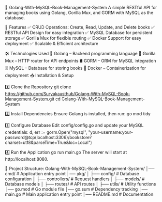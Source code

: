 📖 Golang-With-MySQL-Book-Management-System
A simple RESTful API for managing books using Golang, Gorilla Mux, and GORM with MySQL as the database.

🚀 Features
✅ CRUD Operations: Create, Read, Update, and Delete books
✅ RESTful API Design for easy integration
✅ MySQL Database for persistent storage
✅ Gorilla Mux for flexible routing
✅ Docker Support for easy deployment
✅ Scalable & Efficient architecture

🛠️ Technologies Used
🐹 Golang – Backend programming language
🔄 Gorilla Mux – HTTP router for API endpoints
🛢️ GORM – ORM for MySQL integration
🗄️ MySQL – Database for storing books
🐳 Docker – Containerization for deployment
📥 Installation & Setup


1️⃣ Clone the Repository
git clone https://github.com/Suryakausthub/Golang-With-MySQL-Book-Management-System.git
cd Golang-With-MySQL-Book-Management-System

2️⃣ Install Dependencies
Ensure Golang is installed, then run:
go mod tidy

3️⃣ Configure Database
Edit config/config.go and update your MySQL credentials:
d, err := gorm.Open("mysql", "your-username:your-password@tcp(localhost:3306)/bookstore?charset=utf8&parseTime=True&loc=Local")

4️⃣ Run the Application
go run main.go
The server will start at http://localhost:8080.

📂 Project Structure:
Golang-With-MySQL-Book-Management-System/
│── cmd/              # Application entry point
│── pkg/
│   ├── config/       # Database configuration
│   ├── controllers/  # Request handlers
│   ├── models/       # Database models
│   ├── routes/       # API routes
│   ├── utils/        # Utility functions
│── go.mod            # Go module file
│── go.sum            # Dependency tracking
│── main.go           # Main application entry point
│── README.md         # Documentation
